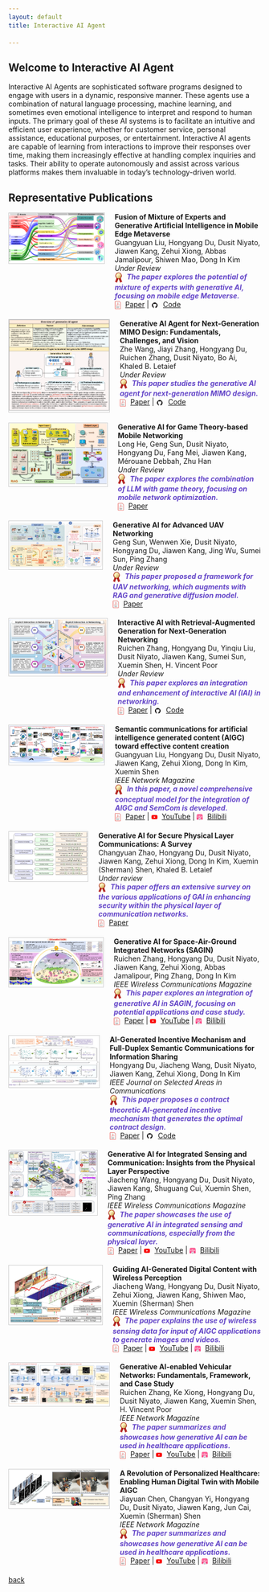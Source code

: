 ```yaml
---
layout: default
title: Interactive AI Agent

---
```


## Welcome to Interactive AI Agent
Interactive AI Agents are sophisticated software programs designed to engage with users in a dynamic, responsive manner. These agents use a combination of natural language processing, machine learning, and sometimes even emotional intelligence to interpret and respond to human inputs. The primary goal of these AI systems is to facilitate an intuitive and efficient user experience, whether for customer service, personal assistance, educational purposes, or entertainment. Interactive AI agents are capable of learning from interactions to improve their responses over time, making them increasingly effective at handling complex inquiries and tasks. Their ability to operate autonomously and assist across various platforms makes them invaluable in today’s technology-driven world.

## Representative Publications
<style>
  .publication-container {
    display: flex;
    align-items: flex-start;
    margin-bottom: 20px;
  }
  .publication-image {
   margin-right: 20px;
    border: 1px solid #ccc;
    width: 100%; /* 设置宽度为100%以适应容器 */
    max-width: 200px; /* 可以设置一个最大宽度来保持图片的显示质量 */
    height: auto; /* 高度自动，保持图片的原始比例 */
  }
  .publication-details {
    flex-grow: 1;
  }
  .publication-links img {
    vertical-align: middle;
    margin-right: 5px;
  }
  .publication-title {
    color: rgb(100,70,200);
  }
</style>


<!-- Publication 1 -->
<div class="publication-container">
  <div class="publication-image">
    <a href="https://alvinliu97.github.io/MOEGAI-metaverse/">
      <img src="accessories/MOE.png" alt="Fusion of Mixture of Experts and Generative AI">
    </a>
  </div>
  <div class="publication-details">
    <b>Fusion of Mixture of Experts and Generative Artificial Intelligence in Mobile Edge Metaverse</b><br>
    Guangyuan Liu, Hongyang Du, Dusit Niyato, Jiawen Kang, Zehui Xiong, Abbas Jamalipour, Shiwen Mao, Dong In Kim<br>
    <em>Under Review</em><br>
    <div class="publication-links">
      <em>
        <img src="accessories/gold_medal.png" width="15" alt=""> 
        <b class="publication-title">The paper explores the potential of mixture of experts with generative AI, focusing on mobile edge Metaverse.</b>
      </em><br>
      <img src="accessories/pdf.jpg" width="12" alt=""> 
      <a href="https://arxiv.org/abs/2404.03321">Paper</a> |
      <img src="accessories/github_icon.jpg" width="15" alt=""> 
      <a href="https://alvinliu97.github.io/MOEGAI-metaverse/">Code</a>
    </div>
  </div>
</div>

<!-- Publication 2 -->
<div class="publication-container">
  <div class="publication-image">
    <a href="https://zhewang77.github.io/GAIMIMO/">
      <img src="accessories/zhe1.png" alt="Generative AI Agent for MIMO Design">
    </a>
  </div>
  <div class="publication-details">
    <b>Generative AI Agent for Next-Generation MIMO Design: Fundamentals, Challenges, and Vision</b><br>
    Zhe Wang, Jiayi Zhang, Hongyang Du, Ruichen Zhang, Dusit Niyato, Bo Ai, Khaled B. Letaief<br>
    <em>Under Review</em><br>
    <div class="publication-links">
      <em>
        <img src="accessories/gold_medal.png" width="15" alt=""> 
        <b class="publication-title">This paper studies the generative AI agent for next-generation MIMO design.</b>
      </em><br>
      <img src="accessories/pdf.jpg" width="12" alt=""> 
      <a href="https://arxiv.org/pdf/2404.08878.pdf">Paper</a> |
      <img src="accessories/github_icon.jpg" width="15" alt=""> 
      <a href="https://zhewang77.github.io/GAIMIMO/">Code</a>
    </div>
  </div>
</div>

<!-- Publication 3 -->
<div class="publication-container">
  <div class="publication-image">
    <a href="https://limedire.github.io/GAI-Game/">
      <img src="accessories/gaigame.png" alt="Generative AI for Game Theory-based Mobile Networking">
    </a>
  </div>
  <div class="publication-details">
    <b>Generative AI for Game Theory-based Mobile Networking</b><br>
    Long He, Geng Sun, Dusit Niyato, Hongyang Du, Fang Mei, Jiawen Kang, Mérouane Debbah, Zhu Han<br>
    <em>Under Review</em><br>
    <div class="publication-links">
      <em>
        <img src="accessories/gold_medal.png" width="15" alt=""> 
        <b class="publication-title">The paper explores the combination of LLM with game theory, focusing on mobile network optimization.</b>
      </em><br>
      <img src="accessories/pdf.jpg" width="12" alt=""> 
      <a href="https://arxiv.org/abs/2404.09699">Paper</a>
    </div>
  </div>
</div>

<!-- Publication 4 -->
<div class="publication-container">
  <div class="publication-image">
    <a href="https://xiewenwen22.github.io/UAV_Spectrum_Estimation/">
      <img src="accessories/gaiuav.png" alt="Generative AI for Advanced UAV Networking">
    </a>
  </div>
  <div class="publication-details">
    <b>Generative AI for Advanced UAV Networking</b><br>
    Geng Sun, Wenwen Xie, Dusit Niyato, Hongyang Du, Jiawen Kang, Jing Wu, Sumei Sun, Ping Zhang<br>
    <em>Under Review</em><br>
    <div class="publication-links">
      <em>
        <img src="accessories/gold_medal.png" width="15" alt=""> 
        <b class="publication-title">This paper proposed a framework for UAV networking, which augments with RAG and generative diffusion model.</b>
      </em><br>
      <img src="accessories/pdf.jpg" width="12" alt=""> 
      <a href="https://arxiv.org/pdf/2404.10556.pdf">Paper</a>
    </div>
  </div>
</div>

<!-- Publication 5 -->
<div class="publication-container">
  <div class="publication-image">
    <a href="https://rickyzang.github.io/GIAI/">
      <img src="accessories/rciai.png" alt="Interactive AI with Retrieval-Augmented Generation for Networking">
    </a>
  </div>
  <div class="publication-details">
    <b>Interactive Al with Retrieval-Augmented Generation for Next-Generation Networking</b><br>
    Ruichen Zhang, Hongyang Du, Yinqiu Liu, Dusit Niyato, Jiawen Kang, Sumei Sun, Xuemin Shen, H. Vincent Poor<br>
    <em>Under Review</em><br>
    <div class="publication-links">
      <em>
        <img src="accessories/gold_medal.png" width="15" alt=""> 
        <b class="publication-title">This paper explores an integration and enhancement of interactive AI (IAI) in networking.</b>
      </em><br>
      <img src="accessories/pdf.jpg" width="12" alt=""> 
      <a href="https://arxiv.org/pdf/2401.11391.pdf">Paper</a> |
      <img src="accessories/github_icon.jpg" width="15" alt=""> 
      <a href="https://rickyzang.github.io/GIAI/">Code</a>
    </div>
  </div>
</div>

<!-- Publication 6 -->
<div class="publication-container">
  <div class="publication-image">
    <a href="https://arxiv.org/abs/2308.04942">
      <img src="accessories/guangyuansem.png" alt="Semantic communications for AIGC">
    </a>
  </div>
  <div class="publication-details">
    <b>Semantic communications for artificial intelligence generated content (AIGC) toward effective content creation</b><br>
    Guangyuan Liu, Hongyang Du, Dusit Niyato, Jiawen Kang, Zehui Xiong, Dong In Kim, Xuemin Shen<br>
    <em>IEEE Network Magazine</em><br>
    <div class="publication-links">
      <em>
        <img src="accessories/gold_medal.png" width="15" alt=""> 
        <b class="publication-title">In this paper, a novel comprehensive conceptual model for the integration of AIGC and SemCom is developed.</b>
      </em><br>
      <img src="accessories/pdf.jpg" width="12" alt=""> 
      <a href="https://arxiv.org/pdf/2308.04942.pdf">Paper</a> |
      <img src="accessories/ytb.jpg" width="12" alt="">
      <a href="https://www.youtube.com/watch?v=-n1fKwBHouI">YouTube</a> |
      <img src="accessories/bili.jpg" width="12" alt="">
      <a href="https://www.bilibili.com/video/BV1w94y1b7zj/?spm_id_from=333.337.search-card.all.click&vd_source=7a1cccf64fe5f606a2b055b2b18fbfb9">Bilibili</a>
    </div>
  </div>
</div>

<!-- Publication 7 -->
<div class="publication-container">
  <div class="publication-image">
    <a href="https://arxiv.org/abs/2402.13553">
      <img src="accessories/cys.png" alt="Generative AI for Secure Physical Layer Communications">
    </a>
  </div>
  <div class="publication-details">
    <b>Generative AI for Secure Physical Layer Communications: A Survey</b><br>
    Changyuan Zhao, Hongyang Du, Dusit Niyato, Jiawen Kang, Zehui Xiong, Dong In Kim, Xuemin (Sherman) Shen, Khaled B. Letaief<br>
    <em>Under review</em><br>
    <div class="publication-links">
      <em>
        <img src="accessories/gold_medal.png" width="15" alt=""> 
        <b class="publication-title">This paper offers an extensive survey on the various applications of GAI in enhancing security within the physical layer of communication networks.</b>
      </em><br>
      <img src="accessories/pdf.jpg" width="12" alt=""> 
      <a href="https://arxiv.org/pdf/2402.13553.pdf">Paper</a>
    </div>
  </div>
</div>


<!-- Publication 8 -->
<div class="publication-container">
  <div class="publication-image">
    <a href="https://arxiv.org/abs/2311.06523">
      <img src="accessories/ruicehnsagin.png" alt="Generative AI for SAGIN">
    </a>
  </div>
  <div class="publication-details">
    <b>Generative AI for Space-Air-Ground Integrated Networks (SAGIN)</b><br>
    Ruichen Zhang, Hongyang Du, Dusit Niyato, Jiawen Kang, Zehui Xiong, Abbas Jamalipour, Ping Zhang, Dong In Kim<br>
    <em>IEEE Wireless Communications Magazine</em><br>
    <div class="publication-links">
      <em>
        <img src="accessories/gold_medal.png" width="15" alt=""> 
        <b class="publication-title">This paper explores an integration of generative AI in SAGIN, focusing on potential applications and case study.</b>
      </em><br>
      <img src="accessories/pdf.jpg" width="12" alt=""> 
      <a href="https://arxiv.org/pdf/2311.06523.pdf">Paper</a> |
      <img src="accessories/ytb.jpg" width="12" alt="">
      <a href="https://www.youtube.com/watch?v=cQ2vA4rOHME">YouTube</a> |
      <img src="accessories/bili.jpg" width="12" alt="">
      <a href="https://www.bilibili.com/video/BV1fT4y1s7Eq/?spm_id_from=333.337.search-card.all.click">Bilibili</a>
    </div>
  </div>
</div>

<!-- Publication 9 -->
<div class="publication-container">
  <div class="publication-image">
    <a href="https://hongyangdu.github.io/SemSharing/">
      <img src="accessories/duincen.png" alt="AI-Generated Incentive Mechanism">
    </a>
  </div>
  <div class="publication-details">
    <b>AI-Generated Incentive Mechanism and Full-Duplex Semantic Communications for Information Sharing</b><br>
    Hongyang Du, Jiacheng Wang, Dusit Niyato, Jiawen Kang, Zehui Xiong, Dong In Kim<br>
    <em>IEEE Journal on Selected Areas in Communications</em><br>
    <div class="publication-links">
      <em>
        <img src="accessories/gold_medal.png" width="15" alt=""> 
        <b class="publication-title">This paper proposes a contract theoretic AI-generated incentive mechanism that generates the optimal contract design.</b>
      </em><br>
      <img src="accessories/pdf.jpg" width="12" alt=""> 
      <a href="https://arxiv.org/pdf/2303.01896.pdf">Paper</a> |
      <img src="accessories/github_icon.jpg" width="15" alt=""> 
      <a href="https://hongyangdu.github.io/SemSharing/">Code</a>
    </div>
  </div>
</div>

<!-- Publication 10 -->
<div class="publication-container">
  <div class="publication-image">
    <a href="https://arxiv.org/abs/2310.01036">
      <img src="accessories/jcisac.png" alt="Generative AI for ISC">
    </a>
  </div>
  <div class="publication-details">
    <b>Generative AI for Integrated Sensing and Communication: Insights from the Physical Layer Perspective</b><br>
    Jiacheng Wang, Hongyang Du, Dusit Niyato, Jiawen Kang, Shuguang Cui, Xuemin Shen, Ping Zhang<br>
    <em>IEEE Wireless Communications Magazine</em><br>
    <div class="publication-links">
      <em>
        <img src="accessories/gold_medal.png" width="15" alt=""> 
        <b class="publication-title">The paper showcases the use of generative AI in integrated sensing and communications, especially from the physical layer.</b>
      </em><br>
      <img src="accessories/pdf.jpg" width="12" alt=""> 
      <a href="https://arxiv.org/pdf/2310.01036.pdf">Paper</a> |
      <img src="accessories/ytb.jpg" width="12" alt="">
      <a href="https://www.youtube.com/watch?v=ZqSmgw0XOXo&ab_channel=DurAIn-Tech">YouTube</a> |
      <img src="accessories/bili.jpg" width="12" alt="">
      <a href="https://www.bilibili.com/video/BV1v84y1m7kn/?spm_id_from=333.999.0.0">Bilibili</a>
    </div>
  </div>
</div>

<!-- Publication 11 -->
<div class="publication-container">
  <div class="publication-image">
    <a href="https://arxiv.org/abs/2303.14624">
      <img src="accessories/jcgm.png" alt="Guiding AI-Generated Digital Content">
    </a>
  </div>
  <div class="publication-details">
    <b>Guiding AI-Generated Digital Content with Wireless Perception</b><br>
    Jiacheng Wang, Hongyang Du, Dusit Niyato, Zehui Xiong, Jiawen Kang, Shiwen Mao, Xuemin (Sherman) Shen<br>
    <em>IEEE Wireless Communications Magazine</em><br>
    <div class="publication-links">
      <em>
        <img src="accessories/gold_medal.png" width="15" alt=""> 
        <b class="publication-title">The paper explains the use of wireless sensing data for input of AIGC applications to generate images and videos.</b>
      </em><br>
      <img src="accessories/pdf.jpg" width="12" alt=""> 
      <a href="https://arxiv.org/pdf/2303.14624.pdf">Paper</a> |
      <img src="accessories/ytb.jpg" width="12" alt="">
      <a href="https://www.youtube.com/watch?v=7Y2gqrz4ukI&ab_channel=DurAIn-Tech">YouTube</a> |
      <img src="accessories/bili.jpg" width="12" alt="">
      <a href="https://www.bilibili.com/video/BV1F841117Nw/?spm_id_from=333.999.0.0">Bilibili</a>
    </div>
  </div>
</div>

<!-- Publication 12 -->
<div class="publication-container">
  <div class="publication-image">
    <a href="https://arxiv.org/abs/2304.11098">
      <img src="accessories/rcv.png" alt="Generative AI-enabled Vehicular Networks">
    </a>
  </div>
  <div class="publication-details">
    <b>Generative AI-enabled Vehicular Networks: Fundamentals, Framework, and Case Study</b><br>
    Ruichen Zhang, Ke Xiong, Hongyang Du, Dusit Niyato, Jiawen Kang, Xuemin Shen, H. Vincent Poor<br>
    <em>IEEE Network Magazine</em><br>
    <div class="publication-links">
      <em>
        <img src="accessories/gold_medal.png" width="15" alt=""> 
        <b class="publication-title">The paper summarizes and showcases how generative AI can be used in healthcare applications.</b>
      </em><br>
      <img src="accessories/pdf.jpg" width="12" alt=""> 
      <a href="https://arxiv.org/pdf/2304.11098.pdf">Paper</a> |
      <img src="accessories/ytb.jpg" width="12" alt="">
      <a href="https://www.youtube.com/watch?v=pRzbHGw-5dk&ab_channel=DurAIn-Tech">YouTube</a> |
      <img src="accessories/bili.jpg" width="12" alt="">
      <a href="https://www.bilibili.com/video/BV1jN411n7ef/?spm_id_from=333.999.0.0">Bilibili</a>
    </div>
  </div>
</div>

<!-- Publication 13 -->
<div class="publication-container">
  <div class="publication-image">
    <a href="https://arxiv.org/abs/2307.12115">
      <img src="accessories/heal.png" alt="A Revolution of Personalized Healthcare">
    </a>
  </div>
  <div class="publication-details">
    <b>A Revolution of Personalized Healthcare: Enabling Human Digital Twin with Mobile AIGC</b><br>
    Jiayuan Chen, Changyan Yi, Hongyang Du, Dusit Niyato, Jiawen Kang, Jun Cai, Xuemin (Sherman) Shen<br>
    <em>IEEE Network Magazine</em><br>
    <div class="publication-links">
      <em>
        <img src="accessories/gold_medal.png" width="15" alt=""> 
        <b class="publication-title">The paper summarizes and showcases how generative AI can be used in healthcare applications.</b>
      </em><br>
      <img src="accessories/pdf.jpg" width="12" alt=""> 
      <a href="https://arxiv.org/pdf/2307.12115.pdf">Paper</a> |
      <img src="accessories/ytb.jpg" width="12" alt="">
      <a href="https://www.youtube.com/watch?v=T76EHYqap7o&ab_channel=DurAIn-Tech">YouTube</a> |
      <img src="accessories/bili.jpg" width="12" alt="">
      <a href="https://www.bilibili.com/video/BV1XH4y1o7in/?spm_id_from=333.999.0.0">Bilibili</a>
    </div>
  </div>
</div>



[back](./)
